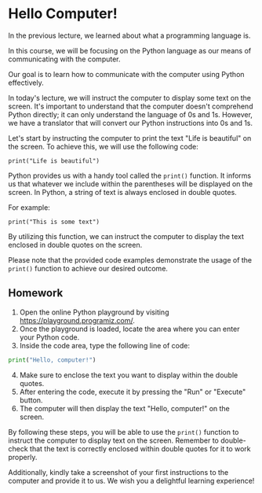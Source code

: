 # Hello Computer!

In the previous lecture, we learned about what a programming language is. 

In this course, we will be focusing on the Python language as our means of communicating with the computer. 

Our goal is to learn how to communicate with the computer using Python effectively. 

In today's lecture, we will instruct the computer to display some text on the screen. It's important to understand that the computer doesn't comprehend Python directly; it can only understand the language of 0s and 1s. However, we have a translator that will convert our Python instructions into 0s and 1s.

Let's start by instructing the computer to print the text "Life is beautiful" on the screen. To achieve this, we will use the following code:

```
print("Life is beautiful")
```

Python provides us with a handy tool called the `print()` function. It informs us that whatever we include within the parentheses will be displayed on the screen. In Python, a string of text is always enclosed in double quotes.

For example:

```
print("This is some text")
```

By utilizing this function, we can instruct the computer to display the text enclosed in double quotes on the screen.

Please note that the provided code examples demonstrate the usage of the `print()` function to achieve our desired outcome.

## Homework

1. Open the online Python playground by visiting https://playground.programiz.com/.
2. Once the playground is loaded, locate the area where you can enter your Python code.
3. Inside the code area, type the following line of code:

```python
print("Hello, computer!")
```

4. Make sure to enclose the text you want to display within the double quotes.
5. After entering the code, execute it by pressing the "Run" or "Execute" button.
6. The computer will then display the text "Hello, computer!" on the screen.

By following these steps, you will be able to use the `print()` function to instruct the computer to display text on the screen. Remember to double-check that the text is correctly enclosed within double quotes for it to work properly.

Additionally, kindly take a screenshot of your first instructions to the computer and provide it to us. We wish you a delightful learning experience!
